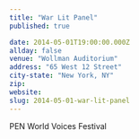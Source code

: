 ```yaml
---
title: "War Lit Panel"
published: true

date: 2014-05-01T19:00:00.000Z
allday: false
venue: "Wollman Auditorium"
address: "65 West 12 Street"
city-state: "New York, NY"
zip:
website:
slug: 2014-05-01-war-lit-panel
---
```

PEN World Voices Festival

